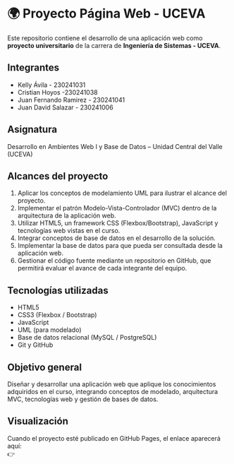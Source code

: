 # 🌍 Proyecto Página Web - UCEVA

Este repositorio contiene el desarrollo de una aplicación web como **proyecto universitario** de la carrera de **Ingeniería de Sistemas - UCEVA**.

## Integrantes
- Kelly Ávila  - 230241031
- Cristian Hoyos -230241038
- Juan Fernando Ramirez - 230241041
- Juan David Salazar - 230241006

## Asignatura
Desarrollo en Ambientes Web I y Base de Datos – Unidad Central del Valle (UCEVA)

## Alcances del proyecto
1. Aplicar los conceptos de modelamiento UML para ilustrar el alcance del proyecto.  
2. Implementar el patrón Modelo-Vista-Controlador (MVC) dentro de la arquitectura de la aplicación web.  
3. Utilizar HTML5, un framework CSS (Flexbox/Bootstrap), JavaScript y tecnologías web vistas en el curso.  
4. Integrar conceptos de base de datos en el desarrollo de la solución.  
5. Implementar la base de datos para que pueda ser consultada desde la aplicación web.  
6. Gestionar el código fuente mediante un repositorio en GitHub, que permitirá evaluar el avance de cada integrante del equipo.  

## Tecnologías utilizadas
- HTML5  
- CSS3 (Flexbox / Bootstrap)  
- JavaScript  
- UML (para modelado)  
- Base de datos relacional (MySQL / PostgreSQL)  
- Git y GitHub  

## Objetivo general
Diseñar y desarrollar una aplicación web que aplique los conocimientos adquiridos en el curso, integrando conceptos de modelado, arquitectura MVC, tecnologías web y gestión de bases de datos.  

## Visualización
Cuando el proyecto esté publicado en GitHub Pages, el enlace aparecerá aquí:  
👉 
